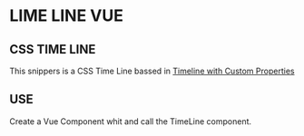 # LIME LINE VUE

## CSS TIME LINE

This snippers is a CSS Time Line bassed in [Timeline with Custom Properties](https://codepen.io/alexsdbk/pen/KXXPBP?selected_tag=ui&)

## USE

Create a Vue Component whit and call the TimeLine component.
